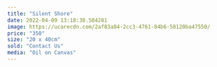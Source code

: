 ```yaml
---
title: "Silent Shore"
date: 2022-04-09 13:18:38.504281
image: https://ucarecdn.com/2af83a84-2cc3-4761-84b6-58120ba47550/
price: "350"
size: "20 x 40cm"
sold: "Contact Us"
media: "Oil on Canvas"
---
```



